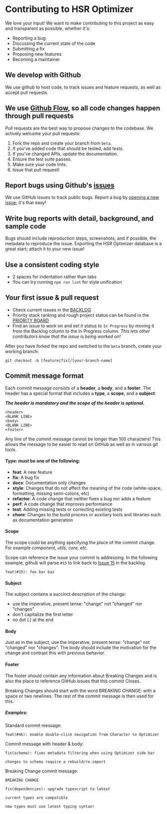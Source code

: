 # Contributing to HSR Optimizer

We love your input! We want to make contributing to this project as easy and transparent as possible, whether it's:

- Reporting a bug
- Discussing the current state of the code
- Submitting a fix
- Proposing new features
- Becoming a maintainer

## We develop with Github
We use github to host code, to track issues and feature requests, as well as accept pull requests.

## We use [Github Flow](https://docs.github.com/en/get-started/using-github/github-flow), so all code changes happen through pull requests
Pull requests are the best way to propose changes to the codebase. We actively welcome your pull requests:

1. Fork the repo and create your branch from `beta`.
2. If you've added code that should be tested, add tests.
3. If you've changed APIs, update the documentation.
4. Ensure the test suite passes.
5. Make sure your code lints.
6. Issue that pull request!

## Report bugs using Github's [issues](https://github.com/fribbels/hsr-optimizer/issues)
We use GitHub issues to track public bugs. Report a bug by [opening a new issue](https://github.com/fribbels/hsr-optimizer/issues/new); it's that easy!

## Write bug reports with detail, background, and sample code
Bugs should include reproduction steps, screenshots, and if possible, the metadata to reproduce the issue.  Exporting the HSR Optimizer database is a great start; attach it to your new issue!

## Use a consistent coding style
* 2 spaces for indentation rather than tabs
* You can try running `npm run lint` for style unification

## Your first issue & pull request
- Check current issues in the [BACKLOG](https://github.com/users/fribbels/projects/2)
- Priority stack ranking and rough project status can be found in the [PRIORITY BOARD](https://github.com/users/fribbels/projects/2/views/2)
- Find an issue to work on and set it status to `In Progress` by moving it from the Backlog column to the In Progress column.  *This lets other contributors know that the issue is being worked on!*

After you have forked the repo and switched to the `beta` branch, create your working branch:
```
git checkout -b [feature|fix]/[your-branch-name]
```

## Commit message format
Each commit message consists of a **header**, a **body**, and a **footer**. The header has a special format that includes a **type**, a **scope**, and a **subject**:

***The header is mandatory and the scope of the header is optional.***
```
<header>
<BLANK LINE>
<body>
<BLANK LINE>
<footer>
```

Any line of the commit message cannot be longer than 100 characters! This allows the message to be easier to read on GitHub as well as in various git tools.

#### Type: must be one of the following:

- **feat**: A new feature
- **fix**: A bug fix
- **docs**: Documentation only changes
- **style**: Changes that do not affect the meaning of the code (white-space, formatting, missing semi-colons, etc)
- **refactor**: A code change that neither fixes a bug nor adds a feature
- **perf**: A code change that improves performance
- **test**: Adding missing tests or correcting existing tests
- **chore**: Changes to the build process or auxiliary tools and libraries such as documentation generation

#### Scope
The scope could be anything specifying the place of the commit change. For example *component, utils, core, etc*.

Scope can reference the issue your commit is addressing. In the following example, github will parse `#15` to link back to [Issue 15](https://github.com/fribbels/hsr-optimizer/issues/15) in the backlog.
```
feat(#15): foo bar baz
```

#### Subject
The subject contains a succinct description of the change:

- use the imperative, present tense: "change" not "changed" nor "changes"
- don't capitalize the first letter
- no dot (.) at the end

#### Body
Just as in the subject, use the imperative, present tense: "change" not "changed" nor "changes". The body should include the motivation for the change and contrast this with previous behavior.

#### Footer
The footer should contain any information about Breaking Changes and is also the place to reference GitHub issues that this commit Closes.

Breaking Changes should start with the word BREAKING CHANGE: with a space or two newlines. The rest of the commit message is then used for this.

##### Examples:
Standard commit message:
```
feat(#46): enable double-click navigation from Character to Optimizer
```

Commit message with header & body:
```
fix(schema): fixes metadata filtering when using Optimizer side-bar

changes to schema require a rebuild/re-import
```

Breaking Change commit message:
```
BREAKING CHANGE

fix(dependencies): upgrade typescript to latest

current types are compatible

new types must use latest typing syntax!
```